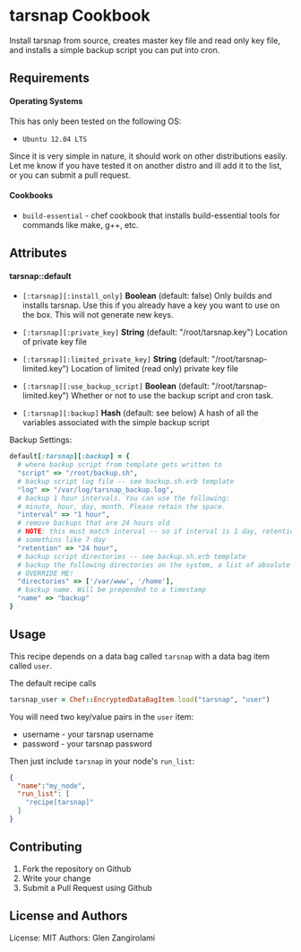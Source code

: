 tarsnap Cookbook
================

Install tarsnap from source, creates master key file and read only key file, and installs a simple backup
script you can put into cron.

Requirements
------------

#### Operating Systems

This has only been tested on the following OS:

* `Ubuntu 12.04 LTS`

Since it is very simple in nature, it should work on other distributions easily. Let me know if you have tested it on another distro and ill add it to the list, or you can submit a pull request.

#### Cookbooks

- `build-essential` - chef cookbook that installs build-essential tools for commands like make, g++, etc.

Attributes
----------

#### tarsnap::default

* `[:tarsnap][:install_only]` **Boolean** (default: false) Only builds and installs tarsnap. Use this if you already have a key you want to use on the box. This will not generate new keys.</td>

* `[:tarsnap][:private_key]` **String** (default: "/root/tarsnap.key") Location of private key file</tt></td>

* `[:tarsnap][:limited_private_key]` **String** (default: "/root/tarsnap-limited.key") Location of limited (read only) private key file</td>

* `[:tarsnap][:use_backup_script]` **Boolean** (default: "/root/tarsnap-limited.key") Whether or not to use the backup script and cron task.</tt></td>

* `[:tarsnap][:backup]` **Hash** (default: see below) A hash of all the variables associated with the simple backup script

Backup Settings:

```ruby
default[:tarsnap][:backup] = {
  # where backup script from template gets written to
  "script" => "/root/backup.sh",
  # backup script log file -- see backup.sh.erb template
  "log" => "/var/log/tarsnap_backup.log",
  # backup 1 hour intervals. You can use the following:
  # minute, hour, day, month. Please retain the space.
  "interval" => "1 hour",
  # remove backups that are 24 hours old
  # NOTE: this must match interval -- so if interval is 1 day, retention must be
  # somethins like 7 day
  "retention" => "24 hour",
  # backup script directories -- see backup.sh.erb template
  # backup the following directories on the system, a list of absolute paths
  # OVERRIDE ME!
  "directories" => ['/var/www', '/home'],
  # backup name. Will be prepended to a timestamp
  "name" => "backup"
}
```

Usage
-----

This recipe depends on a data bag called `tarsnap` with a data bag item called `user`.

The default recipe calls

```ruby
tarsnap_user = Chef::EncryptedDataBagItem.load("tarsnap", "user")
```

You will need two key/value pairs in the `user` item:

* username - your tarsnap username
* password - your tarsnap password

Then just include `tarsnap` in your node's `run_list`:

```json
{
  "name":"my_node",
  "run_list": [
    "recipe[tarsnap]"
  ]
}
```

Contributing
------------

1. Fork the repository on Github
2. Write your change
3. Submit a Pull Request using Github

License and Authors
-------------------
License: MIT
Authors: Glen Zangirolami
